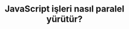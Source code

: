 ---
layout: medium-post
title: JavaScript işleri nasıl paralel yürütür?
ext-url: https://medium.com/@gokhansengun/javascript-i%C5%9Fleri-nas%C4%B1l-paralel-y%C3%BCr%C3%BCt%C3%BCr-24f92f71f9bd
lang: tr
medium: yes
---